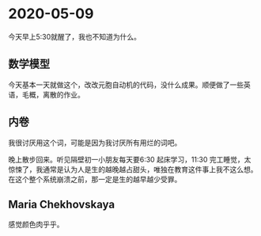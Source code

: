 # 2020-05-09

今天早上5:30就醒了，我也不知道为什么。

## 数学模型

今天基本一天就做这个，改改元胞自动机的代码，没什么成果。顺便做了一些英语，毛概，离散的作业。

## 内卷

我很讨厌用这个词，可能是因为我讨厌所有用烂的词吧。

晚上散步回来。听见隔壁初一小朋友每天要6:30 起床学习，11:30 完工睡觉，太惊悚了，我通常是认为人是生的越晚越占甜头，唯独在教育这件事上我不这么想。在这个整个系统崩溃之前，那一定是生的越早越少受罪。

## Maria Chekhovskaya

感觉颜色肉乎乎。



